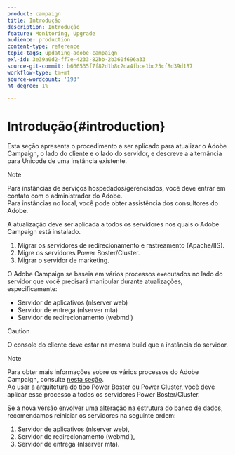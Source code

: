 ```yaml
---
product: campaign
title: Introdução
description: Introdução
feature: Monitoring, Upgrade
audience: production
content-type: reference
topic-tags: updating-adobe-campaign
exl-id: 3e39a0d2-ff7e-4233-82bb-2b360f696a33
source-git-commit: b666535f7f82d1b8c2da4fbce1bc25cf8d39d187
workflow-type: tm+mt
source-wordcount: '193'
ht-degree: 1%

---
```


# Introdução{#introduction}



Esta seção apresenta o procedimento a ser aplicado para atualizar o Adobe Campaign, o lado do cliente e o lado do servidor, e descreve a alternância para Unicode de uma instância existente.

>[!NOTE]
>
>Para instâncias de serviços hospedados/gerenciados, você deve entrar em contato com o administrador do Adobe.\
>Para instâncias no local, você pode obter assistência dos consultores do Adobe.

A atualização deve ser aplicada a todos os servidores nos quais o Adobe Campaign está instalado.

1. Migrar os servidores de redirecionamento e rastreamento (Apache/IIS).
1. Migre os servidores Power Boster/Cluster.
1. Migrar o servidor de marketing.

O Adobe Campaign se baseia em vários processos executados no lado do servidor que você precisará manipular durante atualizações, especificamente:

* Servidor de aplicativos (nlserver web)
* Servidor de entrega (nlserver mta)
* Servidor de redirecionamento (webmdl)

>[!CAUTION]
>
>O console do cliente deve estar na mesma build que a instância do servidor.

>[!NOTE]
>
>Para obter mais informações sobre os vários processos do Adobe Campaign, consulte [nesta seção](../../installation/using/general-architecture.md#logical-application-layer).\
>Ao usar a arquitetura do tipo Power Boster ou Power Cluster, você deve aplicar esse processo a todos os servidores Power Boster/Cluster.

Se a nova versão envolver uma alteração na estrutura do banco de dados, recomendamos reiniciar os servidores na seguinte ordem:

1. Servidor de aplicativos (nlserver web),
1. Servidor de redirecionamento (webmdl),
1. Servidor de entrega (nlserver mta).
